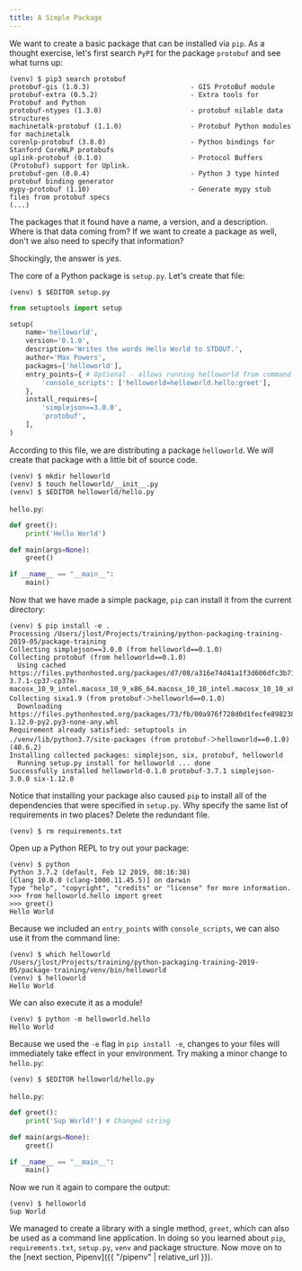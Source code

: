 ```yaml
---
title: A Simple Package
---
```


We want to create a basic package that can be installed via `pip`. As a thought exercise, let's first search `PyPI` for the package `protobuf` and see what turns up:

```terminal
(venv) $ pip3 search protobuf
protobuf-gis (1.0.3)                         - GIS ProtoBuf module
protobuf-extra (0.5.2)                       - Extra tools for Protobuf and Python
protobuf-ntypes (1.3.0)                      - protobuf nilable data structures
machinetalk-protobuf (1.1.0)                 - Protobuf Python modules for machinetalk
corenlp-protobuf (3.8.0)                     - Python bindings for Stanford CoreNLP protobufs
uplink-protobuf (0.1.0)                      - Protocol Buffers (Protobuf) support for Uplink.
protobuf-gen (0.0.4)                         - Python 3 type hinted protobuf binding generator
mypy-protobuf (1.10)                         - Generate mypy stub files from protobuf specs
(...)
```

The packages that it found have a name, a version, and a description. Where is that data coming from? If we want to create a package as well, don't we also need to specify that information?

Shockingly, the answer is *yes*.

The core of a Python package is `setup.py`. Let's create that file:

```terminal
(venv) $ $EDITOR setup.py
```

```python
from setuptools import setup

setup(
    name='helloworld',
    version='0.1.0',
    description='Writes the words Hello World to STDOUT.',
    author='Max Powers',
    packages=['helloworld'],
    entry_points={ # Optional - allows running helloworld from command line
        'console_scripts': ['helloworld=helloworld.hello:greet'],
    },
    install_requires=[
        'simplejson==3.0.0',
        'protobuf',
    ],
)
```

According to this file, we are distributing a package `helloworld`. We will create that package with a little bit of source code.

```terminal
(venv) $ mkdir helloworld
(venv) $ touch helloworld/__init__.py
(venv) $ $EDITOR helloworld/hello.py
```

`hello.py`:

```python
def greet():
    print('Hello World')

def main(args=None):
    greet()

if __name__ == "__main__":
    main()
```

Now that we have made a simple package, `pip` can install it from the current directory:

```terminal
(venv) $ pip install -e .
Processing /Users/jlost/Projects/training/python-packaging-training-2019-05/package-training
Collecting simplejson==3.0.0 (from helloworld==0.1.0)
Collecting protobuf (from helloworld==0.1.0)
  Using cached https://files.pythonhosted.org/packages/d7/08/a316e74d41a1f3d606dfc3b71cc068354e8b9a0232f46bc098aa50b37116/protobuf-3.7.1-cp37-cp37m-macosx_10_9_intel.macosx_10_9_x86_64.macosx_10_10_intel.macosx_10_10_x86_64.whl
Collecting six≥1.9 (from protobuf-＞helloworld==0.1.0)
  Downloading https://files.pythonhosted.org/packages/73/fb/00a976f728d0d1fecfe898238ce23f502a721c0ac0ecfedb80e0d88c64e9/six-1.12.0-py2.py3-none-any.whl
Requirement already satisfied: setuptools in ./venv/lib/python3.7/site-packages (from protobuf-＞helloworld==0.1.0) (40.6.2)
Installing collected packages: simplejson, six, protobuf, helloworld
  Running setup.py install for helloworld ... done
Successfully installed helloworld-0.1.0 protobuf-3.7.1 simplejson-3.0.0 six-1.12.0
```

Notice that installing your package also caused `pip` to install all of the dependencies that were specified in `setup.py`. Why specify the same list of requirements in two places? Delete the redundant file.

```terminal
(venv) $ rm requirements.txt
```

Open up a Python REPL to try out your package:

```terminal
(venv) $ python
Python 3.7.2 (default, Feb 12 2019, 08:16:38)
[Clang 10.0.0 (clang-1000.11.45.5)] on darwin
Type "help", "copyright", "credits" or "license" for more information.
>>> from helloworld.hello import greet
>>> greet()
Hello World
```

Because we included an `entry_points` with `console_scripts`, we can also use it from the command line:

```terminal
(venv) $ which helloworld
/Users/jlost/Projects/training/python-packaging-training-2019-05/package-training/venv/bin/helloworld
(venv) $ helloworld
Hello World
```

We can also execute it as a module!

```terminal
(venv) $ python -m helloworld.hello
Hello World
```

Because we used the `-e` flag in `pip install -e`, changes to your files will immediately take effect in your environment. Try making a minor change to `hello.py`:

```terminal
(venv) $ $EDITOR helloworld/hello.py
```

`hello.py`:

```python
def greet():
    print('Sup World?') # Changed string

def main(args=None):
    greet()

if __name__ == "__main__":
    main()
```

Now we run it again to compare the output:

```terminal
(venv) $ helloworld
Sup World
```

We managed to create a library with a single method, `greet`, which can also be used as a command line application. In doing so you learned about `pip`, `requirements.txt`, `setup.py`, `venv` and package structure. Now move on to the [next section, Pipenv]({{ "/pipenv" | relative_url }}).
